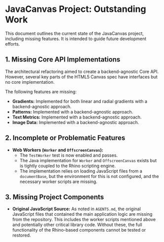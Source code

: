# JavaCanvas Project: Outstanding Work

This document outlines the current state of the JavaCanvas project, including missing features. It is intended to guide future development efforts.

## 1. Missing Core API Implementations

The architectural refactoring aimed to create a backend-agnostic Core API. However, several key parts of the HTML5 Canvas spec have interfaces but no core implementation.

The following features are missing:

*   **Gradients:** Implemented for both linear and radial gradients with a backend-agnostic approach.
*   **Patterns:** Implemented with a backend-agnostic approach.
*   **Text Metrics:** Implemented with a backend-agnostic approach.
*   **Image Data:** Implemented with a backend-agnostic approach.

## 2. Incomplete or Problematic Features

*   **Web Workers (`Worker` and `OffscreenCanvas`):**
    - The `TestWorker` test is now enabled and passes.
    - The Java implementation for `Worker` and `OffscreenCanvas` exists but is tightly coupled to the Rhino scripting engine.
    - The implementation relies on loading JavaScript files from a `documentBase`, but the environment for this is not configured, and the necessary worker scripts are missing.

## 3. Missing Project Components

*   **Original JavaScript Source:** As noted in `AGENTS.md`, the original JavaScript files that contained the main application logic are missing from the repository. This includes the worker scripts mentioned above and potentially other critical library code. Without these, the full functionality of the Rhino-based components cannot be tested or restored.
